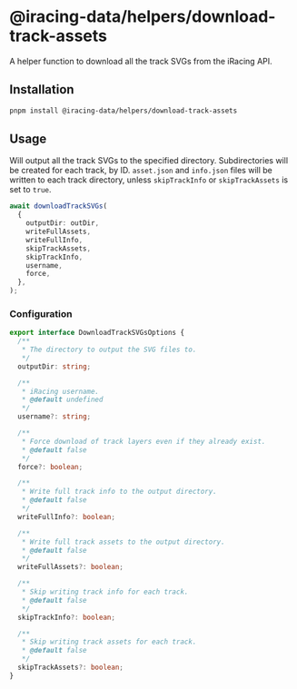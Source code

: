 # @iracing-data/helpers/download-track-assets

A helper function to download all the track SVGs from the iRacing API.

## Installation

```bash
pnpm install @iracing-data/helpers/download-track-assets
```

## Usage

Will output all the track SVGs to the specified directory. Subdirectories will be created for each track, by ID. `asset.json` and `info.json` files will be written to each track directory, unless `skipTrackInfo` or `skipTrackAssets` is set to `true`.

```typescript
await downloadTrackSVGs(
  {
    outputDir: outDir,
    writeFullAssets,
    writeFullInfo,
    skipTrackAssets,
    skipTrackInfo,
    username,
    force,
  },
);
```


### Configuration

```typescript
export interface DownloadTrackSVGsOptions {
  /**
   * The directory to output the SVG files to.
   */
  outputDir: string;

  /**
   * iRacing username.
   * @default undefined
   */
  username?: string;

  /**
   * Force download of track layers even if they already exist.
   * @default false
   */
  force?: boolean;

  /**
   * Write full track info to the output directory.
   * @default false
   */
  writeFullInfo?: boolean;

  /**
   * Write full track assets to the output directory.
   * @default false
   */
  writeFullAssets?: boolean;

  /**
   * Skip writing track info for each track.
   * @default false
   */
  skipTrackInfo?: boolean;

  /**
   * Skip writing track assets for each track.
   * @default false
   */
  skipTrackAssets?: boolean;
}
```
